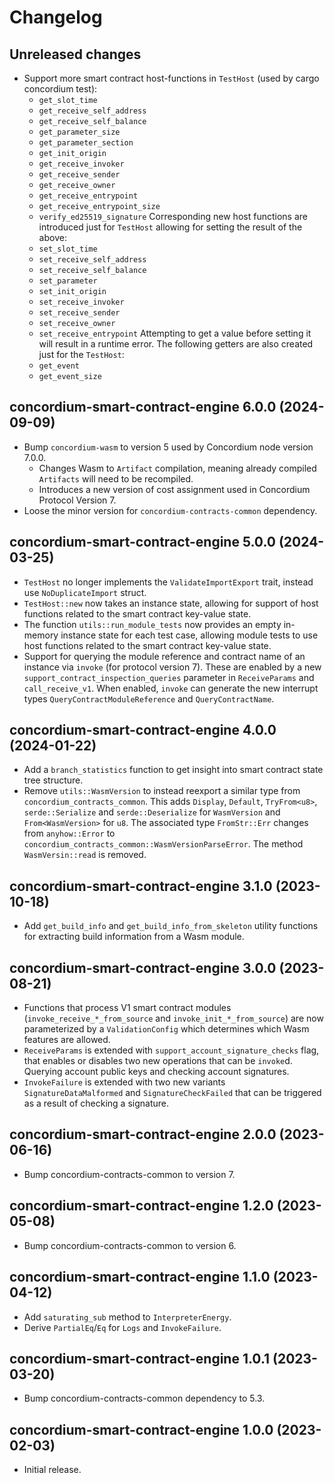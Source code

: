 # Changelog

## Unreleased changes

- Support more smart contract host-functions in `TestHost` (used by cargo concordium test):
    - `get_slot_time`
    - `get_receive_self_address`
    - `get_receive_self_balance`
    - `get_parameter_size`
    - `get_parameter_section`
    - `get_init_origin`
    - `get_receive_invoker`
    - `get_receive_sender`
    - `get_receive_owner`
    - `get_receive_entrypoint`
    - `get_receive_entrypoint_size`
    - `verify_ed25519_signature`
  Corresponding new host functions are introduced just for `TestHost` allowing for setting the result of the above:
    - `set_slot_time`
    - `set_receive_self_address`
    - `set_receive_self_balance`
    - `set_parameter`
    - `set_init_origin`
    - `set_receive_invoker`
    - `set_receive_sender`
    - `set_receive_owner`
    - `set_receive_entrypoint`
  Attempting to get a value before setting it will result in a runtime error.
  The following getters are also created just for the `TestHost`:
    - `get_event`
    - `get_event_size`

## concordium-smart-contract-engine 6.0.0 (2024-09-09)

- Bump `concordium-wasm` to version 5 used by Concordium node version 7.0.0.
  - Changes Wasm to `Artifact` compilation, meaning already compiled `Artifacts` will need to be recompiled.
  - Introduces a new version of cost assignment used in Concordium Protocol Version 7.
- Loose the minor version for `concordium-contracts-common` dependency.

## concordium-smart-contract-engine 5.0.0 (2024-03-25)

- `TestHost` no longer implements the `ValidateImportExport` trait, instead use `NoDuplicateImport` struct.
- `TestHost::new` now takes an instance state, allowing for support of host functions related to the smart contract key-value state.
- The function `utils::run_module_tests` now provides an empty in-memory instance state for each test case, allowing module tests to use host functions related to the smart contract key-value state.
- Support for querying the module reference and contract name of an instance via
  `invoke` (for protocol version 7). These are enabled by a new
  `support_contract_inspection_queries` parameter in `ReceiveParams` and
  `call_receive_v1`. When enabled, `invoke` can generate the new interrupt
  types `QueryContractModuleReference` and `QueryContractName`.

## concordium-smart-contract-engine 4.0.0 (2024-01-22)

- Add a `branch_statistics` function to get insight into smart contract state
  tree structure.
- Remove `utils::WasmVersion` to instead reexport a similar type from `concordium_contracts_common`.
  This adds `Display`, `Default`, `TryFrom<u8>`, `serde::Serialize` and `serde::Deserialize` for `WasmVersion` and `From<WasmVersion>` for `u8`.
  The associated type `FromStr::Err` changes from `anyhow::Error` to `concordium_contracts_common::WasmVersionParseError`.
  The method `WasmVersin::read` is removed.

## concordium-smart-contract-engine 3.1.0 (2023-10-18)

- Add `get_build_info` and `get_build_info_from_skeleton` utility functions for
  extracting build information from a Wasm module.

## concordium-smart-contract-engine 3.0.0 (2023-08-21)

- Functions that process V1 smart contract modules
  (`invoke_receive_*_from_source` and `invoke_init_*_from_source`) are now
  parameterized by a `ValidationConfig` which determines which Wasm features are
  allowed.
- `ReceiveParams` is extended with `support_account_signature_checks` flag, that
  enables or disables two new operations that can be `invoke`d. Querying account
  public keys and checking account signatures.
- `InvokeFailure` is extended with two new variants
  `SignatureDataMalformed` and `SignatureCheckFailed` that can be triggered as a
  result of checking a signature.

## concordium-smart-contract-engine 2.0.0 (2023-06-16)

- Bump concordium-contracts-common to version 7.

## concordium-smart-contract-engine 1.2.0 (2023-05-08)

- Bump concordium-contracts-common to version 6.

## concordium-smart-contract-engine 1.1.0 (2023-04-12)

- Add `saturating_sub` method to `InterpreterEnergy`.
- Derive `PartialEq`/`Eq` for `Logs` and `InvokeFailure`.

## concordium-smart-contract-engine 1.0.1 (2023-03-20)

- Bump concordium-contracts-common dependency to 5.3.


## concordium-smart-contract-engine 1.0.0 (2023-02-03)

- Initial release.
